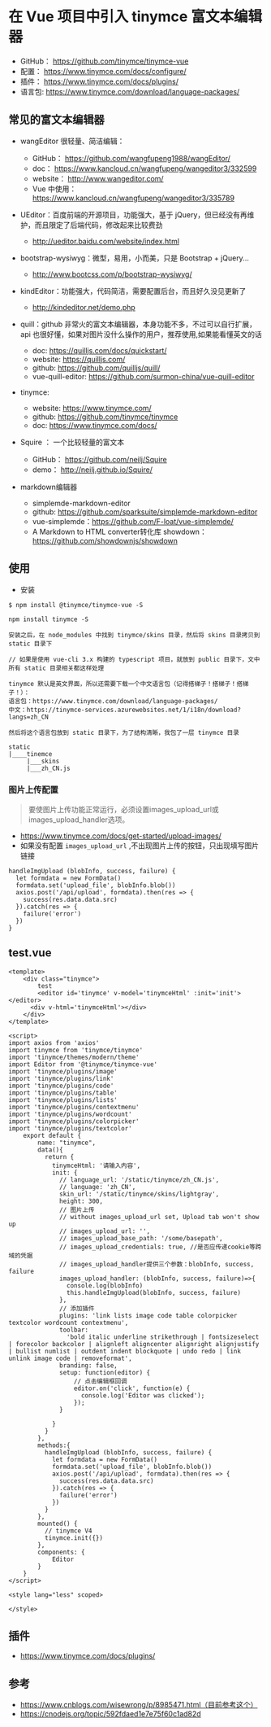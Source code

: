 # 在 Vue 项目中引入 tinymce 富文本编辑器

- GitHub： https://github.com/tinymce/tinymce-vue
- 配置： https://www.tinymce.com/docs/configure/
- 插件： https://www.tinymce.com/docs/plugins/
- 语言包: https://www.tinymce.com/download/language-packages/

## 常见的富文本编辑器
- wangEditor 很轻量、简洁编辑：
  - GitHub：  https://github.com/wangfupeng1988/wangEditor/
  - doc： https://www.kancloud.cn/wangfupeng/wangeditor3/332599
  - website： http://www.wangeditor.com/
  - Vue 中使用： https://www.kancloud.cn/wangfupeng/wangeditor3/335789
- UEditor：百度前端的开源项目，功能强大，基于 jQuery，但已经没有再维护，而且限定了后端代码，修改起来比较费劲
  - http://ueditor.baidu.com/website/index.html
  
- bootstrap-wysiwyg：微型，易用，小而美，只是 Bootstrap + jQuery...
  - http://www.bootcss.com/p/bootstrap-wysiwyg/
  
- kindEditor：功能强大，代码简洁，需要配置后台，而且好久没见更新了
  - http://kindeditor.net/demo.php
  
- quill：github 非常火的富文本编辑器，本身功能不多，不过可以自行扩展，api 也很好懂，如果对图片没什么操作的用户，推荐使用,如果能看懂英文的话
  - doc: https://quilljs.com/docs/quickstart/
  - website: https://quilljs.com/
  - github: https://github.com/quilljs/quill/
  - vue-quill-editor: https://github.com/surmon-china/vue-quill-editor
  
- tinymce:
  - website: https://www.tinymce.com/
  - github: https://github.com/tinymce/tinymce
  - doc: https://www.tinymce.com/docs/

- Squire ： 一个比较轻量的富文本
  - GitHub： https://github.com/neilj/Squire
  - demo： http://neilj.github.io/Squire/
  
- markdown编辑器
  - simplemde-markdown-editor
  - github: https://github.com/sparksuite/simplemde-markdown-editor
  - vue-simplemde：https://github.com/F-loat/vue-simplemde/
  - A Markdown to HTML converter转化库 showdown：https://github.com/showdownjs/showdown

## 使用
- 安装
```
$ npm install @tinymce/tinymce-vue -S

npm install tinymce -S

安装之后，在 node_modules 中找到 tinymce/skins 目录，然后将 skins 目录拷贝到 static 目录下

// 如果是使用 vue-cli 3.x 构建的 typescript 项目，就放到 public 目录下，文中所有 static 目录相关都这样处理

tinymce 默认是英文界面，所以还需要下载一个中文语言包（记得搭梯子！搭梯子！搭梯子！）：
语言包：https://www.tinymce.com/download/language-packages/
中文：https://tinymce-services.azurewebsites.net/1/i18n/download?langs=zh_CN

然后将这个语言包放到 static 目录下，为了结构清晰，我包了一层 tinymce 目录

static
|____tinemce
     |___skins
     |___zh_CN.js
```
### 图片上传配置
> 要使图片上传功能正常运行，必须设置images_upload_url或images_upload_handler选项。

  - https://www.tinymce.com/docs/get-started/upload-images/
  - 如果没有配置 `images_upload_url`  ,不出现图片上传的按钮，只出现填写图片链接
```
handleImgUpload (blobInfo, success, failure) {
  let formdata = new FormData()
  formdata.set('upload_file', blobInfo.blob())
  axios.post('/api/upload', formdata).then(res => {
    success(res.data.data.src)
  }).catch(res => {
    failure('error')
  })
}
```



## test.vue
```
<template>
    <div class="tinymce">
        test
        <editor id='tinymce' v-model='tinymceHtml' :init='init'></editor>
      <div v-html='tinymceHtml'></div>
    </div>
</template>

<script>
import axios from 'axios'
import tinymce from 'tinymce/tinymce'
import 'tinymce/themes/modern/theme'
import Editor from '@tinymce/tinymce-vue'
import 'tinymce/plugins/image'
import 'tinymce/plugins/link'
import 'tinymce/plugins/code'
import 'tinymce/plugins/table'
import 'tinymce/plugins/lists'
import 'tinymce/plugins/contextmenu'
import 'tinymce/plugins/wordcount'
import 'tinymce/plugins/colorpicker'
import 'tinymce/plugins/textcolor'
    export default {
        name: "tinymce",
        data(){
          return {
            tinymceHtml: '请输入内容',
            init: {
              // language_url: '/static/tinymce/zh_CN.js',
              // language: 'zh_CN',
              skin_url: '/static/tinymce/skins/lightgray',
              height: 300,
              // 图片上传
              // without images_upload_url set, Upload tab won't show up
              // images_upload_url: '',
              // images_upload_base_path: '/some/basepath',
              // images_upload_credentials: true, //是否应传递cookie等跨域的凭据
              // images_upload_handler提供三个参数：blobInfo, success, failure
              images_upload_handler: (blobInfo, success, failure)=>{
                console.log(blobInfo)
                this.handleImgUpload(blobInfo, success, failure)
              },
              // 添加插件
              plugins: 'link lists image code table colorpicker textcolor wordcount contextmenu',
              toolbar:
                'bold italic underline strikethrough | fontsizeselect | forecolor backcolor | alignleft aligncenter alignright alignjustify | bullist numlist | outdent indent blockquote | undo redo | link unlink image code | removeformat',
              branding: false,
              setup: function(editor) {
                  // 点击编辑框回调
                  editor.on('click', function(e) {
                    console.log('Editor was clicked');
                  });
              }

            }
          }
        },
        methods:{
          handleImgUpload (blobInfo, success, failure) {
            let formdata = new FormData()
            formdata.set('upload_file', blobInfo.blob())
            axios.post('/api/upload', formdata).then(res => {
              success(res.data.data.src)
            }).catch(res => {
              failure('error')
            })
          }
        },
        mounted() {
          // tinymce V4
          tinymce.init({})
        },
        components: {
            Editor
        }
    }
</script>

<style lang="less" scoped>

</style>

```

## 插件
- https://www.tinymce.com/docs/plugins/


## 参考
- https://www.cnblogs.com/wisewrong/p/8985471.html（目前参考这个）
- https://cnodejs.org/topic/592fdaed1e7e75f60c1ad82d
